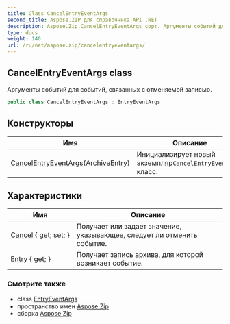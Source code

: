 ```yaml
---
title: Class CancelEntryEventArgs
second_title: Aspose.ZIP для справочника API .NET
description: Aspose.Zip.CancelEntryEventArgs сорт. Аргументы событий для событий связанных с отменяемой записью.
type: docs
weight: 140
url: /ru/net/aspose.zip/cancelentryeventargs/
---
```

## CancelEntryEventArgs class

Аргументы событий для событий, связанных с отменяемой записью.

```csharp
public class CancelEntryEventArgs : EntryEventArgs
```

## Конструкторы

| Имя | Описание |
| --- | --- |
| [CancelEntryEventArgs](cancelentryeventargs/)(ArchiveEntry) | Инициализирует новый экземпляр`CancelEntryEventArgs` класс. |

## Характеристики

| Имя | Описание |
| --- | --- |
| [Cancel](../../aspose.zip/cancelentryeventargs/cancel/) { get; set; } | Получает или задает значение, указывающее, следует ли отменить событие. |
| [Entry](../../aspose.zip/entryeventargs/entry/) { get; } | Получает запись архива, для которой возникает событие. |

### Смотрите также

* class [EntryEventArgs](../entryeventargs/)
* пространство имен [Aspose.Zip](../../aspose.zip/)
* сборка [Aspose.Zip](../../)


